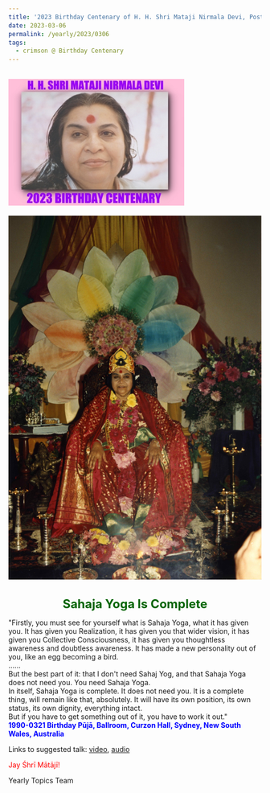 ```yaml
---
title: '2023 Birthday Centenary of H. H. Shri Mataji Nirmala Devi, Post 8'
date: 2023-03-06
permalink: /yearly/2023/0306
tags:
  - crimson @ Birthday Centenary
---
```


<br>
<div style="text-align: left"><img src="/images/100Years.jpg" width="350" /></div><br>

<div style="text-align: center"><img src="/images/image1124.jpeg" /></div>

<br>
<p style="color:DarkGreen; text-align:center">
<font size="+2"><b>Sahaja Yoga Is Complete</b><br></font>
</p>

<p>
"Firstly, you must see for yourself what is Sahaja Yoga, what it has given you. It has given you Realization, it has given you that wider vision, it has given you Collective Consciousness, it has given you thoughtless awareness and doubtless awareness. It has made a new personality out of you, like an egg becoming a bird.<br>
......<br>
But the best part of it: that I don't need Sahaj Yog, and that Sahaja Yoga does not need you. You need Sahaja Yoga.<br>
In itself, Sahaja Yoga is complete. It does not need you. It is a complete thing, will remain like that, absolutely. It will have its own position, its own status, its own dignity, everything intact.<br>
But if you have to get something out of it, you have to work it out."<br>
<font color="blue"><b>1990-0321 Birthday Pūjā, Ballroom, Curzon Hall, Sydney, New South Wales, Australia</b></font><br>
</p>

Links to suggested talk: <a href="https://vimeo.com/577933944"> video</a>, <a href="https://soundcloud.com/nirmala-vidya-portal/1990-0321-birthday-puja-talk"> audio </a><br>

<p style="color:red;">Jay Śhrī Mātājī!<br></p>

<p>Yearly Topics Team</p>